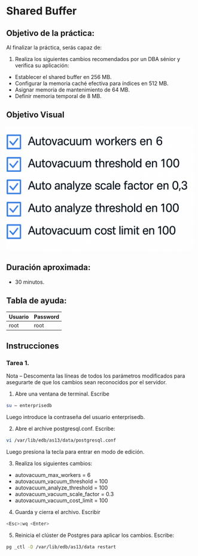 # Shared Buffer 

## Objetivo de la práctica:
Al finalizar la práctica, serás capaz de:

1.	Realiza los siguientes cambios recomendados por un DBA sénior y verifica su aplicación: 
-	Establecer el shared buffer en 256 MB.
-	Configurar la memoria caché efectiva para índices en 512 MB.
-	Asignar memoria de mantenimiento de 64 MB.
-	Definir memoria temporal de 8 MB.

## Objetivo Visual 
<img src="../images/05/04/01.png" width="500" >

## Duración aproximada:
- 30 minutos.

## Tabla de ayuda:

| Usuario | Password | 
| --- | --- | 
| root | root| 
## Instrucciones 

### Tarea 1. 

Nota – Descomenta las líneas de todos los parámetros modificados para asegurarte de que los cambios sean reconocidos por el servidor.  

1.	Abre una ventana de terminal. Escribe  

```bash
su – enterprisedb 
```

Luego introduce la contraseña del usuario enterprisedb.

2.	Abre el archive postgresql.conf. Escribe:

```bash
vi /var/lib/edb/as13/data/postgresql.conf 
```

Luego presiona la tecla <INSERT> para entrar en modo de edición. 


3.	Realiza los siguientes cambios: 

- autovacuum_max_workers = 6 
- autovacuum_vacuum_threshold = 100 
- autovacuum_analyze_threshold = 100 
- autovacuum_vacuum_scale_factor = 0.3 
- autovacuum_vacuum_cost_limit = 100

4.	Guarda y cierra el archivo.  Escribir   

```bash
<Esc>:wq <Enter> 
```
5.	Reinicia el clúster de Postgres para aplicar los cambios. Escribe:  

```bash
pg _ctl -D /var/lib/edb/as13/data restart 
```
